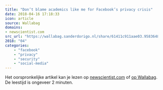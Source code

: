 ```yaml
---
title: "Don’t blame academics like me for Facebook’s privacy crisis"
date: 2018-04-16 17:18:33
icon: article
source: Wallabag
domains:
- newscientist.com
src_url: "https://wallabag.sanderdorigo.nl/share/61411c911aae03.95836481"
2018: "04"
categories:
    - "facebook"
    - "privacy"
    - "security"
    - "social-media"
---
```

Het oorspronkelijke artikel kan je lezen op [newscientist.com](https://www.newscientist.com/article/2166331-dont-blame-academics-like-me-for-facebooks-privacy-crisis/) of [op Wallabag](https://wallabag.sanderdorigo.nl/share/61411c911aae03.95836481). De leestijd is ongeveer 2 minuten.